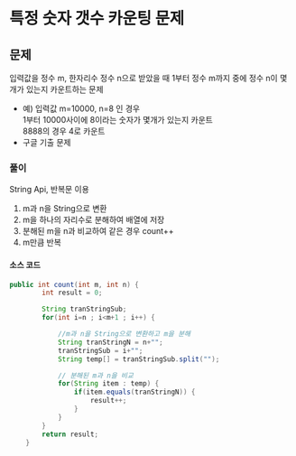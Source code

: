 # 특정 숫자 갯수 카운팅 문제

## __문제__
입력값을 정수 m, 한자리수 정수 n으로 받았을 때 1부터 정수 m까지 중에 정수 n이 몇개가 있는지 카운트하는 문제
 * 예) 입력값 m=10000, n=8 인 경우 </br>
 1부터 10000사이에 8이라는 숫자가 몇개가 있는지 카운트</br>8888의 경우 4로 카운트
 * 구글 기출 문제

### __풀이__
String Api, 반복문 이용
1. m과 n을 String으로 변환
2. m을 하나의 자리수로 분해하여 배열에 저장
3. 분해된 m을 n과 비교하여 같은 경우 count++
4. m만큼 반복

#### __소스 코드__
``` java
public int count(int m, int n) {
		int result = 0;

		String tranStringSub;
		for(int i=n ; i<m+1 ; i++) {

			//m과 n을 String으로 변환하고 m을 분해
			String tranStringN = n+"";
			tranStringSub = i+"";
			String temp[] = tranStringSub.split("");

			// 분해된 m과 n을 비교
			for(String item : temp) {
				if(item.equals(tranStringN)) {
					result++;
				}
			}
		}
		return result;
	}
```
